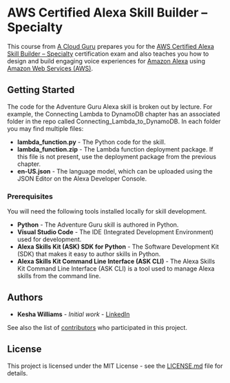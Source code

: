 # AWS Certified Alexa Skill Builder – Specialty

This course from [A Cloud Guru](https://acloud.guru) prepares you for the [AWS Certified Alexa Skill Builder – Specialty](https://aws.amazon.com/certification/certified-alexa-skill-builder-specialty/) certification exam and also teaches you how to design and build engaging voice experiences for [Amazon Alexa](https://developer.amazon.com/alexa) using [Amazon Web Services (AWS)](https://aws.amazon.com/).

## Getting Started

The code for the Adventure Guru Alexa skill is broken out by lecture. For example, the Connecting Lambda to DynamoDB
chapter has an associated folder in the repo called Connecting_Lambda_to_DynamoDB. In each folder you may find multiple files:

* **lambda_function.py** - The Python code for the skill.
* **lambda_function.zip** - The Lambda function deployment package. If this file is not present, use the deployment package from the previous chapter.
* **en-US.json** - The language model, which can be uploaded using the JSON Editor on the Alexa Developer Console.

### Prerequisites

You will need the following tools installed locally for skill development.

* **Python** - The Adventure Guru skill is authored in Python.
* **Visual Studio Code** - The IDE (Integrated Development Environment) used for development. 
* **Alexa Skills Kit (ASK) SDK for Python** - The Software Development Kit (SDK) that makes it easy to author skills in Python.
* **Alexa Skills Kit Command Line Interface (ASK CLI)** - The Alexa Skills Kit Command Line Interface (ASK CLI) is a tool used to manage Alexa skills from the command line.

## Authors

* **Kesha Williams** - *Initial work* - [LinkedIn](https://www.linkedin.com/in/java-rock-star-kesha/)

See also the list of [contributors](https://github.com/ACloudGuru-Resources/Course_Alexa_Skill_Builder/contributors) who participated in this project.

## License

This project is licensed under the MIT License - see the [LICENSE.md](https://github.com/ACloudGuru-Resources/Course_Alexa_Skill_Builder/blob/master/LICENSE) file for details.



